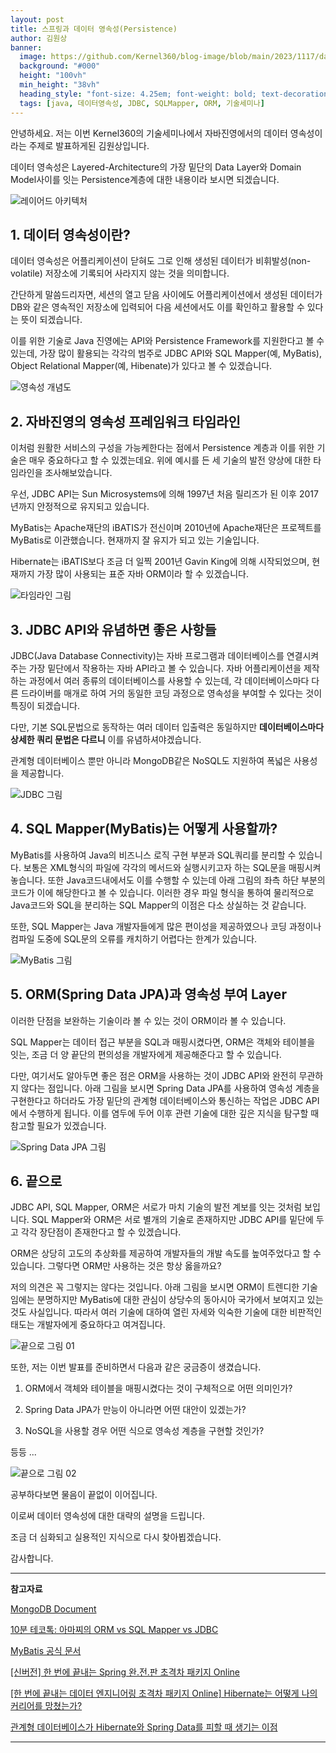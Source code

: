 ```yaml
---
layout: post
title: 스프링과 데이터 영속성(Persistence)
author: 김원상
banner:
  image: https://github.com/Kernel360/blog-image/blob/main/2023/1117/database_picture.jpg?raw=true
  background: "#000"
  height: "100vh"
  min_height: "38vh"
  heading_style: "font-size: 4.25em; font-weight: bold; text-decoration: underline"
  tags: [java, 데이터영속성, JDBC, SQLMapper, ORM, 기술세미나]
---
```


안녕하세요. 저는 이번 Kernel360의 기술세미나에서 자바진영에서의 데이터 영속성이라는 주제로 발표하게된 김원상입니다.

데이터 영속성은 Layered-Architecture의 가장 밑단의 Data Layer와 Domain Model사이를 잇는 Persistence계층에 대한 내용이라 보시면 되겠습니다.

![레이어드 아키텍처](https://github.com/Kernel360/blog-image/blob/main/2023/1117/03_blog_image.png?raw=true)

## 1. 데이터 영속성이란?

데이터 영속성은 어플리케이션이 닫혀도 그로 인해 생성된 데이터가 비휘발성(non-volatile) 저장소에 기록되어 사라지지 않는 것을 의미합니다.

간단하게 말씀드리자면, 세션의 열고 닫음 사이에도 어플리케이션에서 생성된 데이터가 DB와 같은 영속적인 저장소에 입력되어 다음 세션에서도 이를 확인하고 활용할 수 있다는 뜻이 되겠습니다.

이를 위한 기술로 Java 진영에는 API와 Persistence Framework를 지원한다고 볼 수 있는데, 가장 많이 활용되는 각각의 범주로 JDBC API와 SQL Mapper(예, MyBatis), Object Relational Mapper(예, Hibenate)가 있다고 볼 수 있겠습니다.

![영속성 개념도](https://github.com/Kernel360/blog-image/blob/main/2023/1117/02_blog_image.png?raw=true)

## 2. 자바진영의 영속성 프레임워크 타임라인

이처럼 원활한 서비스의 구성을 가능케한다는 점에서 Persistence 계층과 이를 위한 기술은 매우 중요하다고 할 수 있겠는데요. 위에 예시를 든 세 기술의 발전 양상에 대한 타임라인을 조사해보았습니다.

우선, JDBC API는 Sun Microsystems에 의해 1997년 처음 릴리즈가 된 이후 2017년까지 안정적으로 유지되고 있습니다.

MyBatis는 Apache재단의 iBATIS가 전신이며 2010년에 Apache재단은 프로젝트를 MyBatis로 이관했습니다. 현재까지 잘 유지가 되고 있는 기술입니다.

Hibernate는 iBATIS보다 조금 더 일찍 2001년 Gavin King에 의해 시작되었으며, 현재까지 가장 많이 사용되는 표준 자바 ORM이라 할 수 있겠습니다.

![타임라인 그림](https://github.com/Kernel360/blog-image/blob/main/2023/1117/04_blog_image.png?raw=true)

## 3. JDBC API와 유념하면 좋은 사항들

JDBC(Java Database Connectivity)는 자바 프로그램과 데이터베이스를 연결시켜주는 가장 밑단에서 작용하는 자바 API라고 볼 수 있습니다. 자바 어플리케이션을 제작하는 과정에서 여러 종류의 데이터베이스를 사용할 수 있는데, 각 데이터베이스마다 다른 드라이버를 매개로 하여 거의 동일한 코딩 과정으로 영속성을 부여할 수 있다는 것이 특징이 되겠습니다.

다만, 기본 SQL문법으로 동작하는 여러 데이터 입출력은 동일하지만 **데이터베이스마다 상세한 쿼리 문법은 다르니** 이를 유념하셔야겠습니다.

관계형 데이터베이스 뿐만 아니라 MongoDB같은 NoSQL도 지원하여 폭넓은 사용성을 제공합니다.

![JDBC 그림](https://github.com/Kernel360/blog-image/blob/main/2023/1117/05_blog_image.png?raw=true)

## 4. SQL Mapper(MyBatis)는 어떻게 사용할까?

MyBatis를 사용하여 Java의 비즈니스 로직 구현 부분과 SQL쿼리를 분리할 수 있습니다. 보통은 XML형식의 파일에 각각의 메서드와 실행시키고자 하는 SQL문을 매핑시켜놓습니다. 또한 Java코드내에서도 이를 수행할 수 있는데 아래 그림의 좌측 하단 부분의 코드가 이에 해당한다고 볼 수 있습니다. 이러한 경우 파일 형식을 통하여 물리적으로 Java코드와 SQL을 분리하는 SQL Mapper의 이점은 다소 상실하는 것 같습니다.

또한, SQL Mapper는 Java 개발자들에게 많은 편이성을 제공하였으나 코딩 과정이나 컴파일 도중에 SQL문의 오류를 캐치하기 어렵다는 한계가 있습니다.

![MyBatis 그림](https://github.com/Kernel360/blog-image/blob/main/2023/1117/06_blog_image.png?raw=true)

## 5. ORM(Spring Data JPA)과 영속성 부여 Layer

이러한 단점을 보완하는 기술이라 볼 수 있는 것이 ORM이라 볼 수 있습니다.

SQL Mapper는 데이터 접근 부분을 SQL과 매핑시켰다면, ORM은 객체와 테이블을 잇는, 조금 더 양 끝단의 편의성을 개발자에게 제공해준다고 할 수 있습니다.

다만, 여기서도 알아두면 좋은 점은 ORM을 사용하는 것이 JDBC API와 완전히 무관하지 않다는 점입니다. 아래 그림을 보시면 Spring Data JPA를 사용하여 영속성 계층을 구현한다고 하더라도 가장 밑단의 관계형 데이터베이스와 통신하는 작업은 JDBC API에서 수행하게 됩니다. 이를 염두에 두어 이후 관련 기술에 대한 깊은 지식을 탐구할 때 참고할 필요가 있겠습니다.

![Spring Data JPA 그림](https://github.com/Kernel360/blog-image/blob/main/2023/1117/07_blog_image.png?raw=true)

## 6. 끝으로

JDBC API, SQL Mapper, ORM은 서로가 마치 기술의 발전 계보를 잇는 것처럼 보입니다. SQL Mapper와 ORM은 서로 별개의 기술로 존재하지만 JDBC API를 밑단에 두고 각각 장단점이 존재한다고 할 수 있겠습니다.

ORM은 상당히 고도의 추상화를 제공하여 개발자들의 개발 속도를 높여주었다고 할 수 있습니다. 그렇다면 ORM만 사용하는 것은 항상 옳을까요?

저의 의견은 꼭 그렇지는 않다는 것입니다. 아래 그림을 보시면 ORM이 트렌디한 기술임에는 분명하지만 MyBatis에 대한 관심이 상당수의 동아시아 국가에서 보여지고 있는 것도 사실입니다. 따라서 여러 기술에 대하여 열린 자세와 익숙한 기술에 대한 비판적인 태도는 개발자에게 중요하다고 여겨집니다.

![끝으로 그림 01](https://github.com/Kernel360/blog-image/blob/main/2023/1117/08_blog_image.png?raw=true)

또한, 저는 이번 발표를 준비하면서 다음과 같은 궁금증이 생겼습니다.

1. ORM에서 객체와 테이블을 매핑시켰다는 것이 구체적으로 어떤 의미인가?

2. Spring Data JPA가 만능이 아니라면 어떤 대안이 있겠는가?

3. NoSQL을 사용할 경우 어떤 식으로 영속성 계층을 구현할 것인가?

등등 ...

![끝으로 그림 02](https://github.com/Kernel360/blog-image/blob/main/2023/1117/09_blog_image.png?raw=true)

공부하다보면 물음이 끝없이 이어집니다.

이로써 데이터 영속성에 대한 대략의 설명을 드립니다.

조금 더 심화되고 실용적인 지식으로 다시 찾아뵙겠습니다.

감사합니다.

---

**참고자료**

[MongoDB Document](https://www.mongodb.com/databases/data-persistence)

[10분 테코톡: 아마찌의 ORM vs SQL Mapper vs JDBC](https://www.youtube.com/watch?v=VTqqZSuSdOk)

[MyBatis 공식 문서](https://mybatis.org/mybatis-3/ko/getting-started.html)

[[신버전] 한 번에 끝내는 Spring 완.전.판 초격차 패키지 Online](https://fastcampus.co.kr/dev_online_spring)

[[한 번에 끝내는 데이터 엔지니어링 초격차 패키지 Online]
Hibernate는 어떻게 나의 커리어를 망쳤는가?](https://www.toptal.com/java/how-hibernate-ruined-my-career)

[관계형 데이터베이스가 Hibernate와 Spring Data를 피할 때 생기는 이점](https://itnext.io/advantages-of-not-using-spring-data-and-hibernate-with-relational-data-8a509faf0c48)

---
